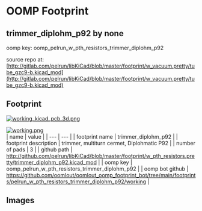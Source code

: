 # OOMP Footprint  
## trimmer_diplohm_p92  by none  
  
oomp key: oomp_pelrun_w_pth_resistors_trimmer_diplohm_p92  
  
source repo at: [http://gitlab.com/pelrun/libKiCad/blob/master/footprint/w_vacuum.pretty/tube_gzc9-b.kicad_mod](http://gitlab.com/pelrun/libKiCad/blob/master/footprint/w_vacuum.pretty/tube_gzc9-b.kicad_mod)  
## Footprint  
  
[![working_kicad_pcb_3d.png](working_kicad_pcb_3d_600.png)](working_kicad_pcb_3d.png)  
  
[![working.png](working_600.png)](working.png)  
| name | value | 
| --- | --- | 
| footprint name | trimmer_diplohm_p92 | 
| footprint description | trimmer, multiturn cermet, Diplohmatic P92 | 
| number of pads | 3 | 
| github path | http://github.com/pelrun/libKiCad/blob/master/footprint/w_pth_resistors.pretty/trimmer_diplohm_p92.kicad_mod | 
| oomp key | oomp_pelrun_w_pth_resistors_trimmer_diplohm_p92 | 
| oomp bot github | https://github.com/oomlout/oomlout_oomp_footprint_bot/tree/main/footprints/pelrun_w_pth_resistors_trimmer_diplohm_p92/working | 
## Images  
